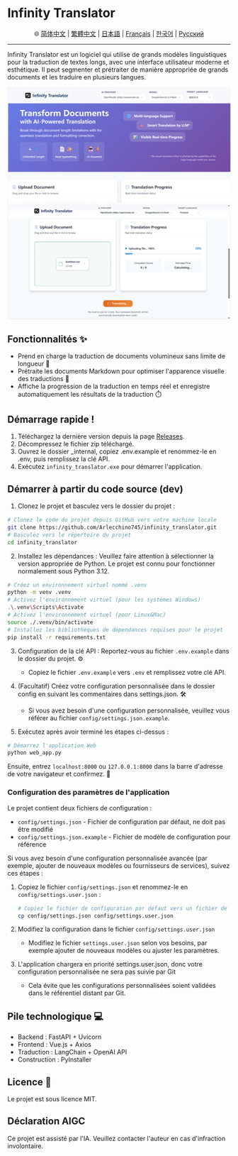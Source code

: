 # Infinity Translator

<div align="center">🌐 <a href="/docs/README_zh-Hans.md">简体中文</a> | <a href="/docs/README_zh-Hant.md">繁體中文</a> | <a href="/docs/README_ja.md">日本語</a> | <a href="/docs/README_fr.md">Français</a> | <a href="/docs/README_kr.md">한국어</a> | <a href="/docs/README_ru.md">Русский</a></div>

---
Infinity Translator est un logiciel qui utilise de grands modèles linguistiques pour la traduction de textes longs, avec une interface utilisateur moderne et esthétique. Il peut segmenter et prétraiter de manière appropriée de grands documents et les traduire en plusieurs langues.

![image](https://github.com/Arlecchino745/infinity_translator/blob/main/docs/img/screenshot2.png)
![image](https://github.com/Arlecchino745/infinity_translator/blob/main/docs/img/screenshot.png)

## Fonctionnalités ✨

- Prend en charge la traduction de documents volumineux sans limite de longueur 📄
- Prétraite les documents Markdown pour optimiser l'apparence visuelle des traductions 🎨
- Affiche la progression de la traduction en temps réel et enregistre automatiquement les résultats de la traduction ⏱️

## Démarrage rapide !

1. Téléchargez la dernière version depuis la page [Releases](https://github.com/Arlecchino745/infinity_translator/releases).
2. Décompressez le fichier zip téléchargé.
3. Ouvrez le dossier _internal, copiez .env.example et renommez-le en .env, puis remplissez la clé API.
4. Exécutez `infinity_translator.exe` pour démarrer l'application.

## Démarrer à partir du code source (dev)

1. Clonez le projet et basculez vers le dossier du projet :
```bash
# Clonez le code du projet depuis GitHub vers votre machine locale
git clone https://github.com/Arlecchino745/infinity_translator.git
# Basculez vers le répertoire du projet
cd infinity_translator
```

2. Installez les dépendances : Veuillez faire attention à sélectionner la version appropriée de Python. Le projet est connu pour fonctionner normalement sous Python 3.12.
```bash
# Créez un environnement virtuel nommé .venv
python -m venv .venv
# Activez l'environnement virtuel (pour les systèmes Windows)
.\.venv\Scripts\Activate
# Activez l'environnement virtuel (pour Linux&Mac)
source ./.venv/bin/activate
# Installez les bibliothèques de dépendances requises pour le projet
pip install -r requirements.txt
```

3. Configuration de la clé API : Reportez-vous au fichier `.env.example` dans le dossier du projet. ⚙️
   - Copiez le fichier `.env.example` vers `.env` et remplissez votre clé API.

4. (Facultatif) Créez votre configuration personnalisée dans le dossier config en suivant les commentaires dans settings.json. 🛠️
   - Si vous avez besoin d'une configuration personnalisée, veuillez vous référer au fichier `config/settings.json.example`.

5. Exécutez après avoir terminé les étapes ci-dessus :
```bash
# Démarrez l'application Web
python web_app.py
```
Ensuite, entrez `localhost:8000` ou `127.0.0.1:8000` dans la barre d'adresse de votre navigateur et confirmez. 🎉

### Configuration des paramètres de l'application

Le projet contient deux fichiers de configuration :
- `config/settings.json` - Fichier de configuration par défaut, ne doit pas être modifié
- `config/settings.json.example` - Fichier de modèle de configuration pour référence

Si vous avez besoin d'une configuration personnalisée avancée (par exemple, ajouter de nouveaux modèles ou fournisseurs de services), suivez ces étapes :

1. Copiez le fichier `config/settings.json` et renommez-le en `config/settings.user.json` :
   ```bash
   # Copiez le fichier de configuration par défaut vers un fichier de configuration défini par l'utilisateur
   cp config/settings.json config/settings.user.json
   ```

2. Modifiez la configuration dans le fichier `config/settings.user.json`
   - Modifiez le fichier `settings.user.json` selon vos besoins, par exemple ajouter de nouveaux modèles ou ajuster les paramètres.

3. L'application chargera en priorité settings.user.json, donc votre configuration personnalisée ne sera pas suivie par Git
   - Cela évite que les configurations personnalisées soient validées dans le référentiel distant par Git.

## Pile technologique 💻

- Backend : FastAPI + Uvicorn
- Frontend : Vue.js + Axios
- Traduction : LangChain + OpenAI API
- Construction : PyInstaller

## Licence 📄

Le projet est sous licence MIT.

## Déclaration AIGC

Ce projet est assisté par l'IA. Veuillez contacter l'auteur en cas d'infraction involontaire.